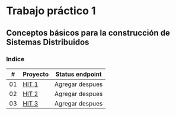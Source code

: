 # Trabajo práctico 1

## Conceptos básicos para la construcción de Sistemas Distribuidos

### Indice

|  #  | Proyecto                                                             | Status endpoint |
| :-: | -------------------------------------------------------------------- | --------------- |
| 01  | [HIT 1](https://github.com/Fedesin/Sdypp-2024/tree/main/TP1/ej1)<br> | Agregar despues |
| 02  | [HIT 2](https://github.com/Fedesin/Sdypp-2024/tree/main/TP1/ej2)<br> | Agregar despues |
| 03  | [HIT 3](https://github.com/Fedesin/Sdypp-2024/tree/main/TP1/ej3)<br> | Agregar despues |
